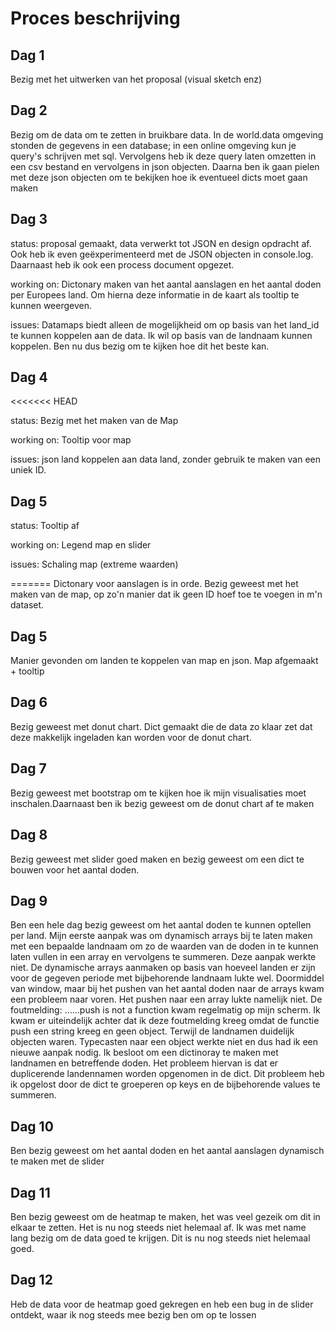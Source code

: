 <h1> Proces beschrijving </h1>

<h2> Dag 1 </h2>

<p> Bezig met het uitwerken van het proposal (visual sketch enz) </p>

<h2> Dag 2 </h2> 
<p> Bezig om de data om te zetten in bruikbare data. In de world.data omgeving stonden de gegevens in een database; in een online omgeving kun je query's schrijven met sql. Vervolgens heb ik deze query laten omzetten in een csv bestand en vervolgens in json objecten. Daarna ben ik gaan pielen met deze json objecten om te bekijken hoe ik eventueel dicts moet gaan maken </p>

<h2> Dag 3 </h2> 
<p> status: proposal gemaakt, data verwerkt tot JSON en design opdracht af. Ook heb ik even geëxperimenteerd met de JSON objecten in console.log. Daarnaast heb ik ook een process document opgezet.

working on: Dictonary maken van het aantal aanslagen en het aantal doden per Europees land. Om hierna deze informatie in de kaart als tooltip te kunnen weergeven.

issues: Datamaps biedt alleen de mogelijkheid om op basis van het land_id te kunnen koppelen aan de data. Ik wil op basis van de landnaam kunnen koppelen. Ben nu dus bezig om te kijken hoe dit het beste kan.
</p>

<h2> Dag 4 </h2> 
<<<<<<< HEAD
<p> status: Bezig met het maken van de Map

working on: Tooltip voor map

issues: json land koppelen aan data land, zonder gebruik te maken van een uniek ID.
</p>

<h2> Dag 5 </h2> 
<p> status: Tooltip af

working on: Legend map en slider

issues: Schaling map (extreme waarden)
</p>
=======
Dictonary voor aanslagen is in orde. Bezig geweest met het maken van de map, op zo'n manier dat ik geen ID hoef toe te voegen in m'n dataset.
</p>

<h2> Dag 5 </h2> 
Manier gevonden om landen te koppelen van map en json. Map afgemaakt + tooltip
</p>

<h2> Dag 6 </h2> 
<p> Bezig geweest met donut chart. Dict gemaakt die de data zo klaar zet dat deze makkelijk ingeladen kan worden voor de donut chart.
</p>

<h2> Dag 7 </h2> 
Bezig geweest met bootstrap om te kijken hoe ik mijn visualisaties moet inschalen.Daarnaast ben ik bezig geweest om de donut chart af te maken
</p>

<h2> Dag 8 </h2> 
<p> Bezig geweest met slider goed maken en bezig geweest om een dict te bouwen voor het aantal doden.
</p>

<h2> Dag 9 </h2> 
<p> Ben een hele dag bezig geweest om het aantal doden te kunnen optellen per land. Mijn eerste aanpak was om dynamisch arrays bij te laten maken met een bepaalde landnaam om zo de waarden van de doden in te kunnen laten vullen in een array en vervolgens te summeren. Deze aanpak werkte niet. De dynamische arrays aanmaken op basis van hoeveel landen er zijn voor de gegeven periode met bijbehorende landnaam lukte wel. Doormiddel van window, maar bij het pushen van het aantal doden naar de arrays kwam een probleem naar voren. Het pushen naar een array lukte namelijk niet. De foutmelding: ……push is not a function kwam regelmatig op mijn scherm. Ik kwam er uiteindelijk achter dat ik deze foutmelding kreeg omdat de functie push een string kreeg en geen object. Terwijl de landnamen duidelijk objecten waren. Typecasten naar een object werkte niet en dus had ik een nieuwe aanpak nodig. Ik besloot om een dictinoray te maken met landnamen en betreffende doden. Het probleem hiervan is dat er duplicerende landennamen worden opgenomen in de dict. Dit probleem heb ik opgelost door de dict te groeperen op keys en de bijbehorende values te summeren.
</p>


<h2> Dag 10 </h2> 
<p> Ben bezig geweest om het aantal doden en het aantal aanslagen dynamisch te maken met de slider
</p>

<h2> Dag 11 </h2> 
<p> Ben bezig geweest om de heatmap te maken, het was veel gezeik om dit in elkaar te zetten. Het is nu nog steeds niet helemaal af. Ik was met name lang bezig om de data goed te krijgen. Dit is nu nog steeds niet helemaal goed.
</p>

<h2> Dag 12 </h2> 
<p> Heb de data voor de heatmap goed gekregen en heb een bug in de slider ontdekt, waar ik nog steeds mee bezig ben om op te lossen
</p>
